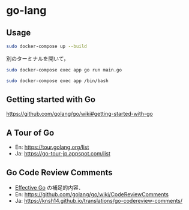 # go-lang

## Usage
```bash
sudo docker-compose up --build
```

別のターミナルを開いて，

```bash
sudo docker-compose exec app go run main.go

sudo docker-compose exec app /bin/bash
```

## Getting started with Go
https://github.com/golang/go/wiki#getting-started-with-go

## A Tour of Go
- En: https://tour.golang.org/list
- Ja: https://go-tour-jp.appspot.com/list

## Go Code Review Comments
- [Effective Go](https://golang.org/doc/effective_go.html) の補足的内容．
- En: https://github.com/golang/go/wiki/CodeReviewComments
- Ja: https://knsh14.github.io/translations/go-codereview-comments/
